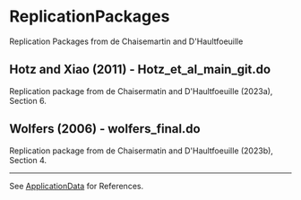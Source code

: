 # ReplicationPackages
Replication Packages from de Chaisemartin and D'Haultfoeuille

## Hotz and Xiao (2011) - Hotz_et_al_main_git.do
Replication package from de Chaisermatin and D'Haultfoeuille (2023a), Section 6.

## Wolfers (2006) - wolfers_final.do
Replication package from de Chaisermatin and D'Haultfoeuille (2023b), Section 4.

---

See [ApplicationData](https://github.com/chaisemartinPackages/ApplicationData) for References. 
